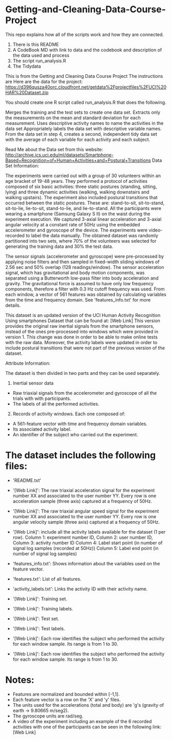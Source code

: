 # Getting-and-Cleaning-Data-Course-Project
 This repo explains how all of the scripts work and how they are connected.
 1.  There is this README
 2.  A CodeBook MD with link to data and the codebook and description of the data used and process
 3.  The script run_analysis.R
 4.  The Tidydata
 
 This is from the Getting and Cleaning Data Course Project
 The instructions are 
 Here are the data for the project:
https://d396qusza40orc.cloudfront.net/getdata%2Fprojectfiles%2FUCI%20HAR%20Dataset.zip

You should create one R script called run_analysis.R that does the following.

Merges the training and the test sets to create one data set.
Extracts only the measurements on the mean and standard deviation for each measurement.
Uses descriptive activity names to name the activities in the data set
Appropriately labels the data set with descriptive variable names.
From the data set in step 4, creates a second, independent tidy data set with the average of each variable for each activity and each subject.

Read Me about the Data set from this website: http://archive.ics.uci.edu/ml/datasets/Smartphone-Based+Recognition+of+Human+Activities+and+Postural+Transitions
Data Set Information:

The experiments were carried out with a group of 30 volunteers within an age bracket of 19-48 years. They performed a protocol of activities composed of six basic activities: three static postures (standing, sitting, lying) and three dynamic activities (walking, walking downstairs and walking upstairs). The experiment also included postural transitions that occurred between the static postures. These are: stand-to-sit, sit-to-stand, sit-to-lie, lie-to-sit, stand-to-lie, and lie-to-stand. All the participants were wearing a smartphone (Samsung Galaxy S II) on the waist during the experiment execution. We captured 3-axial linear acceleration and 3-axial angular velocity at a constant rate of 50Hz using the embedded accelerometer and gyroscope of the device. The experiments were video-recorded to label the data manually. The obtained dataset was randomly partitioned into two sets, where 70% of the volunteers was selected for generating the training data and 30% the test data.

The sensor signals (accelerometer and gyroscope) were pre-processed by applying noise filters and then sampled in fixed-width sliding windows of 2.56 sec and 50% overlap (128 readings/window). The sensor acceleration signal, which has gravitational and body motion components, was separated using a Butterworth low-pass filter into body acceleration and gravity. The gravitational force is assumed to have only low frequency components, therefore a filter with 0.3 Hz cutoff frequency was used. From each window, a vector of 561 features was obtained by calculating variables from the time and frequency domain. See 'features_info.txt' for more details.

This dataset is an updated version of the UCI Human Activity Recognition Using smartphones Dataset that can be found at: [Web Link]
This version provides the original raw inertial signals from the smartphone sensors, instead of the ones pre-processed into windows which were provided in version 1. This change was done in order to be able to make online tests with the raw data. Moreover, the activity labels were updated in order to include postural transitions that were not part of the previous version of the dataset.


Attribute Information:

The dataset is then divided in two parts and they can be used separately.

1. Inertial sensor data
- Raw triaxial signals from the accelerometer and gyroscope of all the trials with with participants.
- The labels of all the performed activities.

2. Records of activity windows. Each one composed of:
- A 561-feature vector with time and frequency domain variables.
- Its associated activity label.
- An identifier of the subject who carried out the experiment.

The dataset includes the following files:
=========================================

- 'README.txt'

- '[Web Link]': The raw triaxial acceleration signal for the experiment number XX and associated to the user number YY. Every row is one acceleration sample (three axis) captured at a frequency of 50Hz.

- '[Web Link]': The raw triaxial angular speed signal for the experiment number XX and associated to the user number YY. Every row is one angular velocity sample (three axis) captured at a frequency of 50Hz.

- '[Web Link]': include all the activity labels available for the dataset (1 per row).
Column 1: experiment number ID,
Column 2: user number ID,
Column 3: activity number ID
Column 4: Label start point (in number of signal log samples (recorded at 50Hz))
Column 5: Label end point (in number of signal log samples)

- 'features_info.txt': Shows information about the variables used on the feature vector.

- 'features.txt': List of all features.

- 'activity_labels.txt': Links the activity ID with their activity name.

- '[Web Link]': Training set.

- '[Web Link]': Training labels.

- '[Web Link]': Test set.

- '[Web Link]': Test labels.

- '[Web Link]': Each row identifies the subject who performed the activity for each window sample. Its range is from 1 to 30.

- '[Web Link]': Each row identifies the subject who performed the activity for each window sample. Its range is from 1 to 30.

Notes:
======

- Features are normalized and bounded within [-1,1].
- Each feature vector is a row on the 'X' and 'y' files.
- The units used for the accelerations (total and body) are 'g's (gravity of earth -> 9.80665 m/seg2).
- The gyroscope units are rad/seg.
- A video of the experiment including an example of the 6 recorded activities with one of the participants can be seen in the following link: [Web Link]
